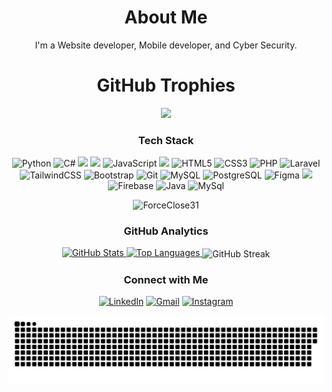 <h1 align="center">About Me</h1>
<p align="center">I'm a Website developer, Mobile developer, and Cyber Security.</p>

<h1 align="center">GitHub Trophies</h1>

<p align="center">
  <img src="https://github-profile-trophy.vercel.app/?username=ForceClose31&title=MultiLanguage,Commits,Followers,Repositories,Experience,PullRequest&theme=tokyonight&no-frame=false&no-bg=false&margin-w=4"/>
</p>

<h3 align="center">Tech Stack</h3>
<p align="center">
  <img src="https://img.shields.io/badge/Python-3670A0?style=for-the-badge&logo=python&logoColor=white" alt="Python"/>
  <img src="https://img.shields.io/badge/C%23-239120?style=for-the-badge&logo=csharp&logoColor=white" alt="C#"/>
  <img src="https://img.shields.io/badge/Dart-3670A0?style=for-the-badge&logo=dart&logoColor=white"/>
  <img src="https://img.shields.io/badge/Flutter-007FFF?style=for-the-badge&logo=flutter&logoColor=white"/>
  <img src="https://img.shields.io/badge/JavaScript-ccaa30?style=for-the-badge&logo=javascript&logoColor=white" alt="JavaScript"/>
  <img src="https://img.shields.io/badge/.NET-5C2D91?style=for-the-badge&logo=.net&logoColor=white"/>
  <img src="https://img.shields.io/badge/HTML5-E34F26?style=for-the-badge&logo=html5&logoColor=white" alt="HTML5"/>
  <img src="https://img.shields.io/badge/CSS3-1572B6?style=for-the-badge&logo=css3&logoColor=white" alt="CSS3"/>
  <img src="https://img.shields.io/badge/PHP-777BB4?style=for-the-badge&logo=php&logoColor=white" alt="PHP"/>
  <img src="https://img.shields.io/badge/Laravel-FF2D20?style=for-the-badge&logo=laravel&logoColor=white" alt="Laravel"/>
  <img src="https://img.shields.io/badge/TailwindCSS-38B2AC?style=for-the-badge&logo=tailwind-css&logoColor=white" alt="TailwindCSS"/>
  <img src="https://img.shields.io/badge/Bootstrap-8511FA?style=for-the-badge&logo=bootstrap&logoColor=white" alt="Bootstrap"/>
  <img src="https://img.shields.io/badge/Git-F05033?style=for-the-badge&logo=git&logoColor=white" alt="Git"/>
  <img src="https://img.shields.io/badge/MySQL-00f?style=for-the-badge&logo=mysql&logoColor=white" alt="MySQL"/>
  <img src="https://img.shields.io/badge/PostgreSQL-316192?style=for-the-badge&logo=postgresql&logoColor=white" alt="PostgreSQL"/>
  <img src="https://img.shields.io/badge/Figma-F24E1E?style=for-the-badge&logo=figma&logoColor=white" alt="Figma"/>
  <img src="https://img.shields.io/badge/git-F05033?style=for-the-badge&logo=git&logoColor=white"/>
  <img src="https://img.shields.io/badge/Firebase-4d60eb?style=for-the-badge&logo=firebase&logoColor=yellow" alt="Firebase"/>
  <img src="https://img.shields.io/badge/Java-e37e12?style=for-the-badge&logo=openjdk&logoColor=black" alt="Java"/>
  <img src="https://img.shields.io/badge/mysql-756758?style=for-the-badge&logo=mysql&logoColor=white" alt="MySql"/>
</p>

<p align="center"> <img src="https://komarev.com/ghpvc/?username=ForceClose31&label=Profile%20views&color=0000FF&style=for-the-badge" alt="ForceClose31" /> </p>

<h3 align="center">GitHub Analytics</h3>
<p align="center">
  <a href="https://github.com/ForceClose31">
    <img height="180em" src="https://github-readme-stats-eight-theta.vercel.app/api?username=ForceClose31&show_icons=true&theme=algolia&include_all_commits=true&count_private=true" alt="GitHub Stats"/>
    <img height="180em" src="https://github-readme-stats-eight-theta.vercel.app/api/top-langs/?username=ForceClose31&layout=compact&langs_count=10&theme=algolia" alt="Top Languages"/>
  </a>
  <img align="center" src="https://github-readme-streak-stats.herokuapp.com?user=ForceClose31&theme=tokyonight&date_format=j%20M%5B%20Y%5D" alt="GitHub Streak"/>
</p>
<h3 align="center">Connect with Me</h3>
<p align="center">
  <a href="https://www.linkedin.com/in/nur-bashori-rahmat-oktavianto-herman/"><img src="https://img.shields.io/badge/LinkedIn-0077B5?style=for-the-badge&logo=linkedin&logoColor=white" alt="LinkedIn"/></a>
  <a href="mailto:forceclose31@gmail.com"><img src="https://img.shields.io/badge/Gmail-D14836?style=for-the-badge&logo=gmail&logoColor=white" alt="Gmail"/></a>
  <a href="https://www.instagram.com/force_qlues?igsh=andhOWtsMGt1ZWIy"><img src="https://img.shields.io/badge/Instagram-E4405F?style=for-the-badge&logo=instagram&logoColor=white" alt="Instagram"/></a>
</p>

<p align="center">
 <img width="1000" src="assets/github-snake.svg" alt="snake"/>
</p>
